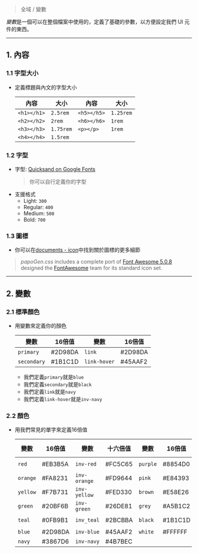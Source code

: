 > 全域 / 變數

*變數*是一個可以在整個檔案中使用的，定義了基礎的參數，以方便設定我們 UI 元件的東西。

---
## 1. 內容

### 1.1 字型大小

* 定義標題與內文的字型大小

    | 內容 | 大小 | 內容 | 大小 |
    |---|---|---|---|
    | `<h1></h1>` | `2.5rem` | `<h5></h5>` | `1.25rem` |
    | `<h2></h2>` | `2rem` | `<h6></h6>` | `1rem` |
    | `<h3></h3>` | `1.75rem` | `<p></p>` | `1rem` |
    | `<h4></h4>` | `1.5rem` | | |

### 1.2 字型

* 字型: [Quicksand on Google Fonts](https://fonts.google.com/specimen/Quicksand)
    > 你可以自行定義你的字型
* 支援格式
    * Light: `300`
    * Regular: `400`
    * Medium: `500`
    * Bold: `700`

### 1.3 圖標

* 你可以在[documents - icon](https://github.com/toolbuddy/papoGen.css/wiki/Icon)中找到關於圖標的更多細節

> *papoGen.css* includes a complete port of [Font Awesome 5.0.8](https://fontawesome.com) designed the [FontAwesome](https://twitter.com/fontawesome) team for its standard icon set.

---
## 2. 變數

### 2.1 標準顏色

* 用變數來定義你的顏色

    | 變數 | 16倍值 | 變數 | 16倍值 |
    |---|---|---|---|
    | `primary` | #2D98DA | `link` | #2D98DA |
    | `secondary` | #1B1C1D | `link-hover` | #45AAF2 |

    * 我們定義`primary`就是`blue`
    * 我們定義`secondary`就是`black`
    * 我們定義`link`就是`navy`
    * 我們定義`link-hover`就是`inv-navy`

### 2.2 顏色

* 用我們常見的單字來定義16倍值

    | 變數 | 16倍值 | 變數 | 十六倍值 | 變數 | 16倍值 | Variable | Hex values |
    |---|---|---|---|---|---|---|---|
    | `red` | #EB3B5A | `inv-red` | #FC5C65 | `purple` | #8854D0 | `inv-purple` | #A55EEA |
    | `orange` | #FA8231 | `inv-orange` | #FD9644 | `pink` | #E84393 | `inv-pink` | #FD79A8 |
    | `yellow` | #F7B731 | `inv-yellow` | #FED330 | `brown` | #E58E26 | `inv-brown` | #FA983A |
    | `green` | #20BF6B | `inv-green` | #26DE81 | `grey` | #A5B1C2 | `inv-grey` | #D1D8E0 |
    | `teal` | #0FB9B1 | `inv_teal` | #2BCBBA | `black` | #1B1C1D | `inv-black` | #545454 |
    | `blue` | #2D98DA | `inv-blue` | #45AAF2 | `white` | #FFFFFF | | |
    | `navy` | #3867D6 | `inv-navy` | #4B7BEC | | | | |
